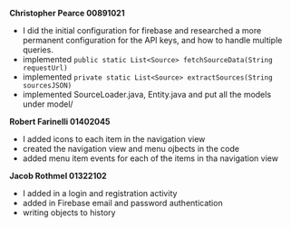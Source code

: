 **Christopher Pearce 00891021**
  * I did the initial configuration for firebase and researched  a more permanent configuration for 
  the API keys, and how to handle multiple queries.
  * implemented ```public static List<Source> fetchSourceData(String requestUrl)```
  * implemented ```private static List<Source> extractSources(String sourcesJSON)```
  * implemented SourceLoader.java, Entity.java and put all the models under model/
  
  **Robert Farinelli 01402045**
  * I added icons to each item in the navigation view
  * created the navigation view and menu ojbects in the code
  * added menu item events for each of the items in tha navigation view
  
 **Jacob Rothmel 01322102**
 * I added in a login and registration activity
 * added in Firebase email and password authentication
 * writing objects to history

